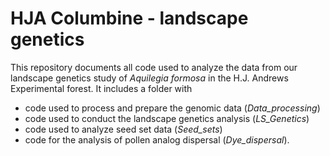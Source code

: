 HJA Columbine - landscape genetics
================

This repository documents all code used to analyze the data from our
landscape genetics study of *Aquilegia formosa* in the H.J. Andrews
Experimental forest. It includes a folder with

  - code used to process and prepare the genomic data
    (*Data\_processing*)
  - code used to conduct the landscape genetics analysis
    (*LS\_Genetics*)
  - code used to analyze seed set data (*Seed\_sets*)
  - code for the analysis of pollen analog dispersal (*Dye\_dispersal*).
